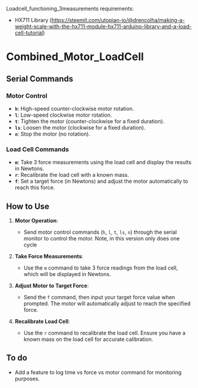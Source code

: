 Loadcell_functioning_3measurements requirements:
- HX711 Library (https://steemit.com/utopian-io/@drencolha/making-a-weight-scale-with-the-hx711-module-hx711-arduino-library-and-a-load-cell-tutorial)


# Combined_Motor_LoadCell

## Serial Commands

### Motor Control
- **`h`**: High-speed counter-clockwise motor rotation.
- **`l`**: Low-speed clockwise motor rotation.
- **`t`**: Tighten the motor (counter-clockwise for a fixed duration).
- **`ls`**: Loosen the motor (clockwise for a fixed duration).
- **`n`**: Stop the motor (no rotation).

### Load Cell Commands
- **`m`**: Take 3 force measurements using the load cell and display the results in Newtons.
- **`r`**: Recalibrate the load cell with a known mass.
- **`f`**: Set a target force (in Newtons) and adjust the motor automatically to reach this force.

## How to Use

1. **Motor Operation**: 
   - Send motor control commands (`h`, `l`, `t`, `ls`, `n`) through the serial monitor to control the motor.  Note, in this version only does one cycle

2. **Take Force Measurements**: 
   - Use the `m` command to take 3 force readings from the load cell, which will be displayed in Newtons.

3. **Adjust Motor to Target Force**: 
   - Send the `f` command, then input your target force value when prompted. The motor will automatically adjust to reach the specified force.

4. **Recalibrate Load Cell**:
   - Use the `r` command to recalibrate the load cell. Ensure you have a known mass on the load cell for accurate calibration.

## To do
- Add a feature to log time vs force vs motor command for monitoring purposes.
